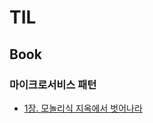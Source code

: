 # TIL

## Book

### 마이크로서비스 패턴

-   [1장. 모놀리식 지옥에서 벗어나라](https://github.com/oereo/TIL/tree/main/MicroServicePattern/1.%EB%AA%A8%EB%86%80%EB%A6%AC%EC%8B%9D_%EC%A7%80%EC%98%A5%EC%97%90%EC%84%9C_%EB%B2%97%EC%96%B4%EB%82%98%EB%9D%BC)
